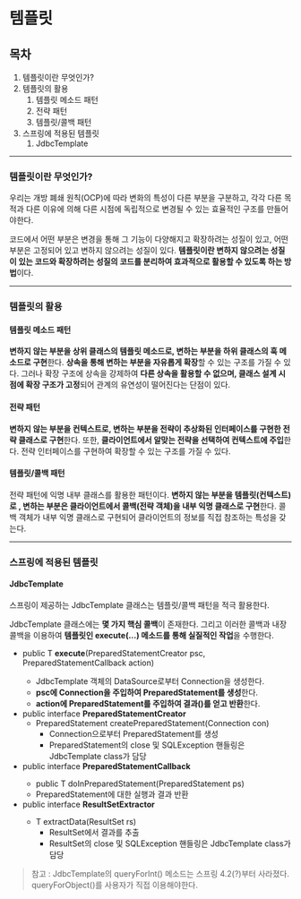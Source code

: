 # 템플릿

## 목차

1. 템플릿이란 무엇인가?
1. 템플릿의 활용
	1. 템플릿 메소드 패턴
	1. 전략 패턴
	1. 템플릿/콜백 패턴
1. 스프링에 적용된 템플릿
	1. JdbcTemplate

---

### 템플릿이란 무엇인가?
 우리는 개방 폐쇄 원칙(OCP)에 따라 변화의 특성이 다른 부분을 구분하고, 각각 다른 목적과 다른 이유에 의해 다른 시점에 독립적으로 변경될 수 있는 효율적인 구조를 만들어야한다.

 코드에서 어떤 부분은 변경을 통해 그 기능이 다양해지고 확장하려는 성질이 있고, 어떤 부분은 고정되어 있고 변하지 않으려는 성질이 있다. **템플릿이란 변하지 않으려는 성질이 있는 코드와 확장하려는 성질의 코드를 분리하여 효과적으로 활용할 수 있도록 하는 방법**이다.

---

### 템플릿의 활용
#### 템플릿 메소드 패턴

 **변하지 않는 부분을 상위 클래스의 템플릿 메소드로, 변하는 부분을 하위 클래스의 훅 메소드로 구현**한다. **상속을 통해 변하는 부분을 자유롭게 확장**할 수 있는 구조를 가질 수 있다. 그러나 확장 구조에 상속을 강제하여 **다른 상속을 활용할 수 없으며, 클래스 설계 시점에 확장 구조가 고정**되어 관계의 유연성이 떨어진다는 단점이 있다.

#### 전략 패턴

 **변하지 않는 부분을 컨텍스트로, 변하는 부분을 전략이 추상화된 인터페이스를 구현한 전략 클래스로 구현**한다. 또한, **클라이언트에서 알맞는 전략을 선택하여 컨텍스트에 주입**한다. 전략 인터페이스를 구현하여 확장할 수 있는 구조를 가질 수 있다. 

#### 템플릿/콜백 패턴
 전략 패턴에 익명 내부 클래스를 활용한 패턴이다. **변하지 않는 부분을 템플릿(컨텍스트)로 , 변하는 부분은 클라이언트에서 콜백(전략 객체)을 내부 익명 클래스로 구현**한다. 콜백 객체가 내부 익명 클래스로 구현되어 클라이언트의 정보를 직접 참조하는 특성을 갖는다.

---

### 스프링에 적용된 템플릿
#### JdbcTemplate
스프링이 제공하는 JdbcTemplate 클래스는 템플릿/콜백 패턴을 적극 활용한다.

JdbcTemplate 클래스에는 **몇 가지 핵심 콜백**이 존재한다. 그리고 이러한 콜백과 내장 콜백을 이용하여 **템플릿인 execute(...) 메소드를 통해 실질적인 작업**을 수행한다.

* public <T> T **execute**(PreparedStatementCreator psc, PreparedStatementCallback<T> action)
  * JdbcTemplate 객체의 DataSource로부터 Connection을 생성한다.
  * **psc에 Connection을 주입하여 PreparedStatement를 생성**한다.
  * **action에 PreparedStatement를 주입하여 결과(<T>)를 얻고 반환**한다.
* public interface **PreparedStatementCreator**
  * PreparedStatement createPreparedStatement(Connection con)
    * Connection으로부터 PreparedStatement를 생성
    * PreparedStatement의 close 및 SQLException 핸들링은 JdbcTemplate class가 담당
* public interface **PreparedStatementCallback**<T>
  * public T doInPreparedStatement(PreparedStatement ps)
  * PreparedStatement에 대한 실행과 결과 반환
* public interface **ResultSetExtractor**<T>
  * T extractData(ResultSet rs)
    * ResultSet에서 결과를 추출
    * ResultSet의 close 및 SQLException 핸들링은 JdbcTemplate class가 담당

> 참고 : JdbcTemplate의 queryForInt() 메소드는 스프링 4.2(?)부터 사라졌다. queryForObject()를 사용자가 직접 이용해야한다.